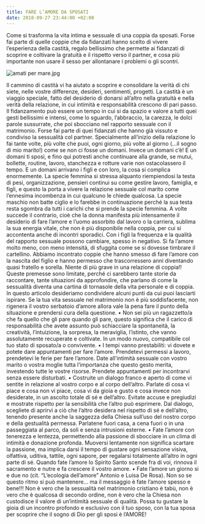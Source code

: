 ```yaml
---
title: FARE L’AMORE DA SPOSATI
date: 2018-09-27 23:44:00 +02:00
---
```


Come si trasforma la vita intima e sessuale di una coppia da sposati.
Forse fai parte di quelle coppie che da fidanzati hanno scelto di vivere l’esperienza della castità, regalo bellissimo che permette ai fidanzati di scoprire e coltivare la gratuità e il rispetto verso il partner, e cosa più importante non usare il sesso per allontanare i problemi o gli scontri. 

![amati per mare.jpg](/uploads/amati%20per%20mare.jpg)

Il cammino di castità vi ha aiutato a scoprire e consolidare la verità di chi siete, nelle vostre differenze, desideri, sentimenti, progetti. La castità è un viaggio speciale, fatto del desiderio di donarsi all’altro nella gratuità e nella verità della relazione, in cui intimità e responsabilità crescono di pari passo. Il fidanzamento può essere un tempo in cui si da spazio e valore a tutti quei gesti bellissimi e intensi, come lo sguardo, l’abbraccio, la carezza, le dolci parole sussurrate, che poi sbocciano nel rapporto sessuale con il matrimonio.
Forse fai parte di quei fidanzati che hanno già vissuto e condiviso la sessualità col partner. Specialmente all’inizio della relazione lo fai tante volte, più volte che puoi, ogni giorno, più volte al giorno (…il sogno di mio marito!) come se non ci fosse un domani. Invece un domani c’è! E un domani ti sposi, e fino qui potresti anche continuare alla grande, se mutui, bollette, routine, lavoro, stanchezza e rotture varie non ostacolassero il tempo. E un domani arrivano i figli e con loro, la cosa si complica enormemente. La specie femmina si stressa alquanto riempiendosi la testa di pesi, organizzazione, pensieri continui su come gestire lavoro, famiglia, e figli, e questo la porta a vivere la relazione sessuale col marito come l’ennesima incombenza in cui qualcuno le chiede qualcosa. La specie maschio non batte ciglio e lo farebbe in continuazione perché la sua testa resta sgombra da tutti i carichi che si prende la specie femmina. A volte succede il contrario, cioè che la donna manifesta più intensamente il desiderio di fare l’amore e l’uomo assorbito dal lavoro o la carriera, sublima la sua energia vitale, che non è più disponibile nella coppia, per cui si accontenta anche di incontri sporadici. Con i figli la frequenza e la qualità del rapporto sessuale possono cambiare, spesso in negativo. Si fa l’amore molto meno, con meno intensità, di sfuggita come se si dovesse timbrare il cartellino. Abbiamo incontrato coppie che hanno smesso di fare l’amore con la nascita del figlio e hanno permesso che trascorressero anni diventando quasi fratello e sorella. Niente di più grave in una relazione di coppia!!
Queste premesse sono limitate, perché ci sarebbero tante storie da raccontare, tante situazioni da approfondire, che parlano di come la sessualità diventa una cartina di tornasole della vita personale e di coppia. In questo articolo desideriamo condividere alcuni punti da cui puoi lasciarti ispirare.  Se la tua vita sessuale nel matrimonio non è più soddisfacente, non rigenera il vostro serbatoio d’amore allora vale la pena fare il punto della situazione e prendersi cura della questione.
•   Non sei più un ragazzetto/a che fa quello che gli pare quando gli pare, questo significa che il carico di responsabilità che avete assunto può schiacciare la spontaneità, la creatività, l’intuizione, la sorpresa, la meraviglia, l’istinto, che vanno assolutamente recuperate e coltivate. In un modo nuovo, compatibile col tuo stato di sposato/a o convivente.
•   I tempi vanno prestabiliti: vi dovete e potete dare appuntamenti per fare l’amore. Prendetevi permessi a lavoro, prendetevi le ferie per fare l’amore. Date all’intimità sessuale con vostro marito o vostra moglie tutta l’importanza che questo gesto merita, investendo tutte le vostre risorse. Prendete appuntamenti per incontrarvi senza essere disturbati.
•   Costruite un dialogo franco e aperto di come vi sentite in relazione al vostro corpo e al corpo dell’altro. Parlate di cosa vi piace e cosa non vi piace, cosa vi da gioia e gusto e cosa invece non desiderate, in un ascolto totale di sé e dell’altro. Evitate accuse e pregiudizi e mostrate rispetto per la sensibilità che l’altro può esprimere. Dal dialogo, scegliete di aprirvi a ciò che l’altro desidera nel rispetto di sé e dell’altro, tenendo presente anche la saggezza della Chiesa sull’uso del nostro corpo e della gestualità permessa. Parlatene fuori casa, a cena fuori o in una passeggiata al parco, da soli e senza intrusioni esterne.
•   Fate l’amore con tenerezza e lentezza, permettendo alla passione di sbocciare in un clima di intimità e donazione profonda. Muoversi lentamente non significa scartare la passione, ma implica darsi il tempo di gustare ogni sensazione visiva, olfattiva, uditiva, tattile, ogni sapore, per regalarsi totalmente all’altro in ogni parte di sé. Quando fate l’amore lo Spirito Santo scende fra di voi, rinnova il sacramento e nutre e fa crescere il vostro amore.
•   Fate l’amore un giorno si e due no (cit. “L’ecologia dell’amore” Antonio e Luisa De Rosa). Non so se questo ritmo si può mantenere… ma il messaggio è fate l’amore spesso e bene!!!
Non è vero che la sessualità nel matrimonio cristiano è tabù, non è vero che è qualcosa di secondo ordine, non è vero che la Chiesa non custodisce il valore di un’intimità sessuale di qualità. Possa tu gustare la gioia di un incontro profondo e esclusivo con il tuo sposo, con la tua sposa per scoprire che il sogno di Dio per gli sposi è l’AMORE!